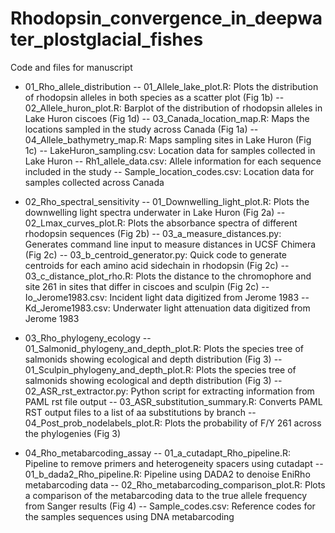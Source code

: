 # Rhodopsin_convergence_in_deepwater_plostglacial_fishes
Code and files for manuscript

- 01_Rho_allele_distribution
  -- 01_Allele_lake_plot.R: Plots the distribution of rhodopsin alleles in both species as a scatter plot (Fig 1b)
  -- 02_Allele_huron_plot.R: Barplot of the distribution of rhodopsin alleles in Lake Huron ciscoes (Fig 1d)
  -- 03_Canada_location_map.R: Maps the locations sampled in the study across Canada (Fig 1a)
  -- 04_Allele_bathymetry_map.R: Maps sampling sites in Lake Huron (Fig 1c)
  -- LakeHuron_sampling.csv: Location data for samples collected in Lake Huron
  -- Rh1_allele_data.csv: Allele information for each sequence included in the study
  -- Sample_location_codes.csv: Location data for samples collected across Canada

- 02_Rho_spectral_sensitivity
  -- 01_Downwelling_light_plot.R: Plots the downwelling light spectra underwater in Lake Huron (Fig 2a)
  -- 02_Lmax_curves_plot.R: Plots the absorbance spectra of different rhodopsin sequences (Fig 2b)
  -- 03_a_measure_distances.py: Generates command line input to measure distances in UCSF Chimera (Fig 2c)
  -- 03_b_centroid_generator.py: Quick code to generate centroids for each amino acid sidechain in rhodopsin (Fig 2c)
  -- 03_c_distance_plot_rho.R: Plots the distance to the chromophore and site 261 in sites that differ in ciscoes and sculpin (Fig 2c)
  -- Io_Jerome1983.csv: Incident light data digitized from Jerome 1983
  -- Kd_Jerome1983.csv: Underwater light attenuation data digitized from Jerome 1983
  
- 03_Rho_phylogeny_ecology
  -- 01_Salmonid_phylogeny_and_depth_plot.R: Plots the species tree of salmonids showing ecological and depth distribution (Fig 3)
  -- 01_Sculpin_phylogeny_and_depth_plot.R: Plots the species tree of salmonids showing ecological and depth distribution (Fig 3)
  -- 02_ASR_rst_extractor.py: Python script for extracting information from PAML rst file output
  -- 03_ASR_substitution_summary.R: Converts PAML RST output files to a list of aa substitutions by branch
  -- 04_Post_prob_nodelabels_plot.R: Plots the probability of F/Y 261 across the phylogenies (Fig 3)

- 04_Rho_metabarcoding_assay
  -- 01_a_cutadapt_Rho_pipeline.R: Pipeline to remove primers and heterogeneity spacers using cutadapt
  -- 01_b_dada2_Rho_pipeline.R: Pipeline using DADA2 to denoise EniRho metabarcoding data
  -- 02_Rho_metabarcoding_comparison_plot.R: Plots a comparison of the metabarcoding data to the true allele frequency from Sanger results  (Fig 4)
  -- Sample_codes.csv: Reference codes for the samples sequences using DNA metabarcoding 
  

